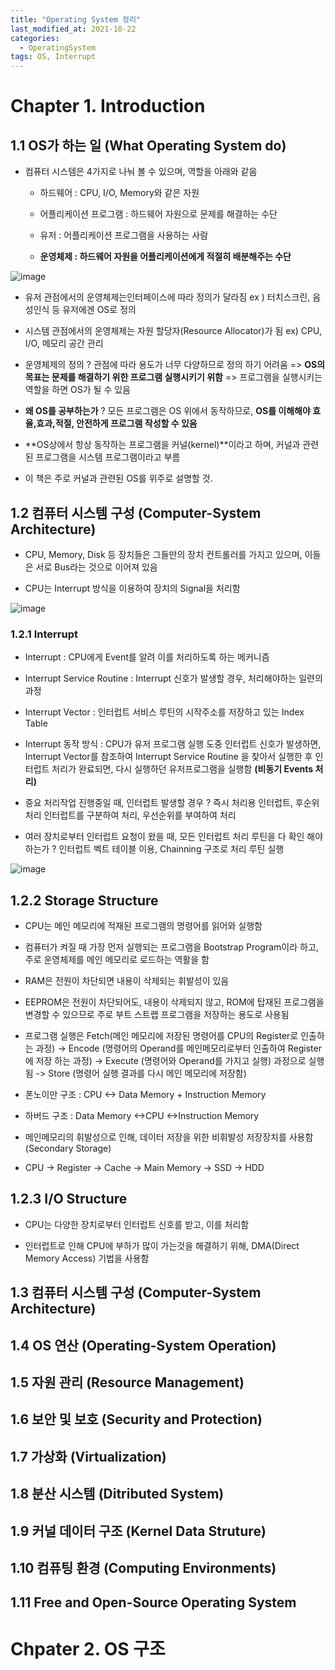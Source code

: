 ```yaml
---
title: "Operating System 정리"
last_modified_at: 2021-10-22
categories:
  - OperatingSystem
tags: OS, Interrupt
---
```


# Chapter 1. Introduction

## 1.1 OS가 하는 일 (What Operating System do)

- 컴퓨터 시스템은 4가지로 나눠 볼 수 있으며, 역할을 아래와 같음 

  - 하드웨어 : CPU, I/O, Memory와 같은 자원

  - 어플리케이션 프로그램 : 하드웨어 자원으로 문제를 해결하는 수단

  - 유저 : 어플리케이션 프로그램을 사용하는 사람

  - **운영체제 : 하드웨어 자원을 어플리케이션에게 적절히 배분해주는 수단** 

![image](https://user-images.githubusercontent.com/80370113/137588010-0d095534-55f5-4570-b9ba-300ca849839d.png)

- 유저 관점에서의 운영체제는인터페이스에 따라 정의가 달라짐 ex ) 터치스크린, 음성인식 등 유저에겐 OS로 정의

- 시스템 관점에서의 운영체제는 자원 할당자(Resource Allocator)가 됨 ex) CPU, I/O, 메모리 공간 관리

- 운영체제의 정의 ? 관점에 따라 용도가 너무 다양하므로 정의 하기 어려움 =>  **OS의 목표는 문제를 해결하기 위한 프로그램 실행시키기 위함** => 프로그램을 실행시키는 역할을 하면 OS가 될 수 있음

- **왜 OS를 공부하는가** ? 모든 프로그램은 OS 위에서 동작하므로, **OS를 이해해야 효율,효과,적절, 안전하게 프로그램 작성할 수 있음**

- **OS상에서 항상 동작하는 프로그램을 커널(kernel)**이라고 하며, 커널과 관련된 프로그램을 시스템 프로그램이라고 부름

- 이 책은 주로 커널과 관련된 OS를 위주로 설명할 것.



## 1.2 컴퓨터 시스템 구성 (Computer-System Architecture)

- CPU, Memory, Disk 등 장치들은 그들만의 장치 컨트롤러를 가지고 있으며, 이들은 서로 Bus라는 것으로 이어져 있음

- CPU는 Interrupt 방식을 이용하여 장치의 Signal을 처리함

![image](https://user-images.githubusercontent.com/80370113/137736519-f27d9658-7b2e-4677-aa12-16e2e3125c8b.png)

### 1.2.1 Interrupt

- Interrupt : CPU에게 Event를 알려 이를 처리하도록 하는 메커니즘

- Interrupt Service Routine : Interrupt 신호가 발생할 경우, 처리해야하는 일련의 과정

- Interrupt Vector : 인터럽트 서비스 루틴의 시작주소를 저장하고 있는 Index Table 

- Interrupt 동작 방식 : CPU가 유저 프로그램 실행 도중 인터럽트 신호가 발생하면, Interrupt Vector를 참조하여 Interrupt Service Routine 을 찾아서 실행한 후 인터럽트 처리가 완료되면, 다시 실행하던 유저프로그램을 실행함 **(비동기 Events 처리)**

- 중요 처리작업 진행중일 때, 인터럽트 발생할 경우 ? 즉시 처리용 인터럽트, 후순위 처리 인터럽트를 구분하여 처리, 우선순위를 부여하여 처리

- 여러 장치로부터 인터럽트 요청이 왔을 때, 모든 인터럽트 처리 루틴을 다 확인 해야하는가 ? 인터럽트 벡트 테이블 이용, Chainning 구조로 처리 루틴 실행

![image](https://user-images.githubusercontent.com/80370113/137736563-7b8839a0-c9e4-41d7-9b85-e4edcc3b0635.png)

## 1.2.2 Storage Structure

- CPU는 메인 메모리에 적재된 프로그램의 명령어를 읽어와 실행함

- 컴퓨터가 켜질 때 가장 먼저 실행되는 프로그램을 Bootstrap Program이라 하고, 주로 운영체제를 메인 메모리로 로드하는 역활을 함

- RAM은 전원이 차단되면 내용이 삭제되는 휘발성이 있음

- EEPROM은 전원이 차단되어도, 내용이 삭제되지 않고, ROM에 탑재된 프로그램을 변경할 수 있으므로 주로 부트 스트랩 프로그램을 저장하는 용도로 사용됨

- 프로그램 실행은 Fetch(메인 메모리에 저장된 명령어를 CPU의 Register로 인출하는 과정) -> Encode (명령어의 Operand를 메인메모리로부터 인출하여 Register에 저장 하는 과정) -> Execute (명령어와 Operand를 가지고 실행) 과정으로 실행됨 -> Store (명령어 실행 결과를 다시 메인 메모리에 저장함)

- 폰노이만 구조 : CPU <-> Data Memory + Instruction Memory 

- 하버드 구조 : Data Memory <->CPU <->Instruction Memory

- 메인메모리의 휘발성으로 인해, 데이터 저장을 위한 비휘발성 저장장치를 사용함 (Secondary Storage)

- CPU -> Register -> Cache -> Main Memory -> SSD -> HDD

## 1.2.3 I/O Structure

- CPU는 다양한 장치로부터 인터럽트 신호를 받고, 이를 처리함

- 인터럽트로 인해 CPU에 부하가 많이 가는것을 해결하기 위해, DMA(Direct Memory Access) 기법을 사용함

## 1.3 컴퓨터 시스템 구성 (Computer-System Architecture)

## 1.4 OS 연산 (Operating-System Operation)

## 1.5 자원 관리 (Resource Management)

## 1.6 보안 및 보호 (Security and Protection)

## 1.7 가상화 (Virtualization)

## 1.8 분산 시스템 (Ditributed System)

## 1.9 커널 데이터 구조 (Kernel Data Struture)

## 1.10 컴퓨팅 환경 (Computing Environments)

## 1.11 Free and Open-Source Operating System 



# Chpater 2. OS 구조

